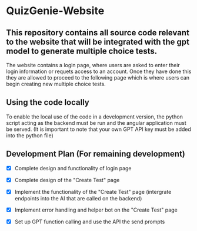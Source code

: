 # QuizGenie-Website
## This repository contains all source code relevant to the website that will be integrated with the gpt model to generate multiple choice tests.

The website contains a login page, where users are asked to enter their login information or requets access to an account. Once they have done this they are allowed to proceed to the following page which is where users can begin creating new multiple choice tests.

## Using the code locally
To enable the local use of the code in a development version, the python script acting as the backend must be run and the angular application must be served. (It is important to note that your own GPT API key must be added into the python file)

## Development Plan (For remaining development)

- [x] Complete design and functionality of login page
- [x] Complete design of the "Create Test" page 
- [x] Implement the functionality of the "Create Test" page (intergrate endpoints into the AI that are called on the backend)
- [x] Implement error handling and helper bot on the "Create Test" page
- [x] Set up GPT function calling and use the API the send prompts  

